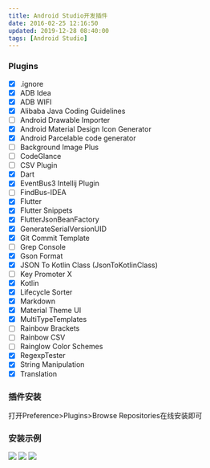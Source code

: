 ```yaml
---
title: Android Studio开发插件
date: 2016-02-25 12:16:50
updated: 2019-12-28 08:40:00
tags: [Android Studio]
---
```


<!--BlogArticle SyncInfo-->
<!--SyncTime：2019.12.22 08:49-->
<!--SyncSourcePath：/DailyStudy/DevConfig/AS-Plugins.md-->
<!--SyncTargetPath：/_post/AS-Plugins.md-->

### Plugins
* [x] .ignore
* [x] ADB Idea
* [x] ADB WIFI
* [x] Alibaba Java Coding Guidelines
* [ ] Android Drawable Importer
* [x] Android Material Design Icon Generator
* [x] Android Parcelable code generator
* [ ] Background Image Plus
* [ ] CodeGlance
* [ ] CSV Plugin
* [x] Dart
* [x] EventBus3 Intellij Plugin
* [ ] FindBus-IDEA
* [x] Flutter
* [x] Flutter Snippets
* [x] FlutterJsonBeanFactory
* [x] GenerateSerialVersionUID
* [x] Git Commit Template
* [ ] Grep Console
* [x] Gson Format
* [x] JSON To Kotlin Class (JsonToKotlinClass)
* [ ] Key Promoter X
* [x] Kotlin
* [x] Lifecycle Sorter
* [x] Markdown
* [x] Material Theme UI
* [x] MultiTypeTemplates
* [ ] Rainbow Brackets
* [ ] Rainbow CSV
* [ ] Rainglow Color Schemes
* [x] RegexpTester
* [x] String Manipulation
* [x] Translation

### 插件安装
打开Preference>Plugins>Browse Repositories在线安装即可

### 安装示例
![](https://blog-1251678165.cos.ap-chengdu.myqcloud.com/14vtkn.png)
![](https://blog-1251678165.cos.ap-chengdu.myqcloud.com/6SaknN.png)
![](https://blog-1251678165.cos.ap-chengdu.myqcloud.com/118Qxz.png)